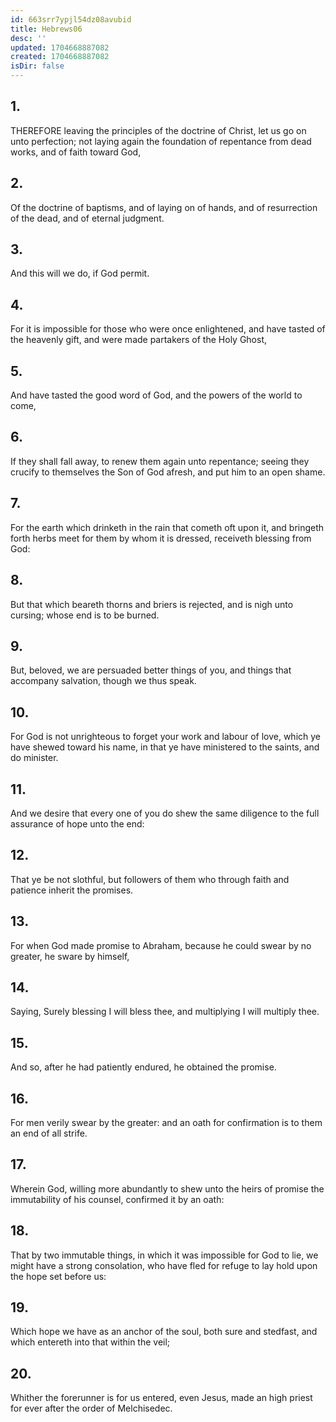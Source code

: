 ```yaml
---
id: 663srr7ypjl54dz08avubid
title: Hebrews06
desc: ''
updated: 1704668887082
created: 1704668887082
isDir: false
---
```

## 1.
THEREFORE leaving the principles of the doctrine of Christ, let us go on unto perfection; not laying again the foundation of repentance from dead works, and of faith toward God,
## 2.
Of the doctrine of baptisms, and of laying on of hands, and of resurrection of the dead, and of eternal judgment.
## 3.
And this will we do, if God permit.
## 4.
For it is impossible for those who were once enlightened, and have tasted of the heavenly gift, and were made partakers of the Holy Ghost,
## 5.
And have tasted the good word of God, and the powers of the world to come,
## 6.
If they shall fall away, to renew them again unto repentance; seeing they crucify to themselves the Son of God afresh, and put him to an open shame.
## 7.
For the earth which drinketh in the rain that cometh oft upon it, and bringeth forth herbs meet for them by whom it is dressed, receiveth blessing from God:
## 8.
But that which beareth thorns and briers is rejected, and is nigh unto cursing; whose end is to be burned.
## 9.
But, beloved, we are persuaded better things of you, and things that accompany salvation, though we thus speak.
## 10.
For God is not unrighteous to forget your work and labour of love, which ye have shewed toward his name, in that ye have ministered to the saints, and do minister.
## 11.
And we desire that every one of you do shew the same diligence to the full assurance of hope unto the end:
## 12.
That ye be not slothful, but followers of them who through faith and patience inherit the promises.
## 13.
For when God made promise to Abraham, because he could swear by no greater, he sware by himself,
## 14.
Saying, Surely blessing I will bless thee, and multiplying I will multiply thee.
## 15.
And so, after he had patiently endured, he obtained the promise.
## 16.
For men verily swear by the greater: and an oath for confirmation is to them an end of all strife.
## 17.
Wherein God, willing more abundantly to shew unto the heirs of promise the immutability of his counsel, confirmed it by an oath:
## 18.
That by two immutable things, in which it was impossible for God to lie, we might have a strong consolation, who have fled for refuge to lay hold upon the hope set before us:
## 19.
Which hope we have as an anchor of the soul, both sure and stedfast, and which entereth into that within the veil;
## 20.
Whither the forerunner is for us entered, even Jesus, made an high priest for ever after the order of Melchisedec.
